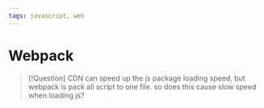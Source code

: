 ```yaml
---
tags: javascript, web
---
```

# Webpack

> [!Question]
> CDN can speed up the js package loading speed, but webpack is pack all script to one file. so does this cause slow speed when loading js?

